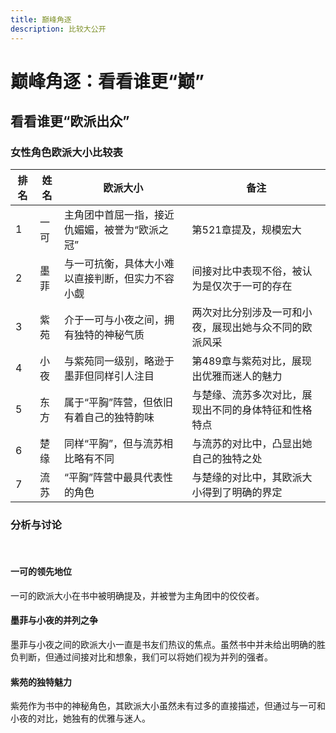 ```yaml
---
title: 巅峰角逐
description: 比较大公开
---
```


# 巅峰角逐：看看谁更“巅”
## 看看谁更“欧派出众”


### 女性角色欧派大小比较表


| 排名 | 姓名 | 欧派大小 | 备注 |
| --- | --- | --- | --- |
| 1 | 一可 | 主角团中首屈一指，接近仇媚媚，被誉为“欧派之冠” | 第521章提及，规模宏大 |
| 2 | 墨菲 | 与一可抗衡，具体大小难以直接判断，但实力不容小觑 | 间接对比中表现不俗，被认为是仅次于一可的存在 |
| 3 | 紫苑 | 介于一可与小夜之间，拥有独特的神秘气质 | 两次对比分别涉及一可和小夜，展现出她与众不同的欧派风采 |
| 4 | 小夜 | 与紫苑同一级别，略逊于墨菲但同样引人注目 | 第489章与紫苑对比，展现出优雅而迷人的魅力 |
| 5 | 东方 | 属于“平胸”阵营，但依旧有着自己的独特韵味 | 与楚缘、流苏多次对比，展现出不同的身体特征和性格特点 |
| 6 | 楚缘 | 同样“平胸”，但与流苏相比略有不同 | 与流苏的对比中，凸显出她自己的独特之处 |
| 7 | 流苏 | “平胸”阵营中最具代表性的角色 | 与楚缘的对比中，其欧派大小得到了明确的界定 |


### 分析与讨论
<br>

#### 一可的领先地位

一可的欧派大小在书中被明确提及，并被誉为主角团中的佼佼者。

#### 墨菲与小夜的并列之争

墨菲与小夜之间的欧派大小一直是书友们热议的焦点。虽然书中并未给出明确的胜负判断，但通过间接对比和想象，我们可以将她们视为并列的强者。

#### 紫苑的独特魅力

紫苑作为书中的神秘角色，其欧派大小虽然未有过多的直接描述，但通过与一可和小夜的对比，她独有的优雅与迷人。

